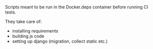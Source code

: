 Scripts meant to be run in the Docker.deps container before running CI tests.

They take care of:
- installing requirements
- building js code
- setting up django (migration, collect static etc.)

